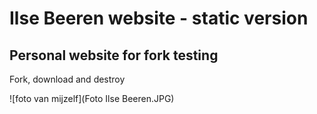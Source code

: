 # Ilse Beeren website - static version
## Personal website for fork testing

Fork, download and destroy

![foto van mijzelf](Foto Ilse Beeren.JPG)

